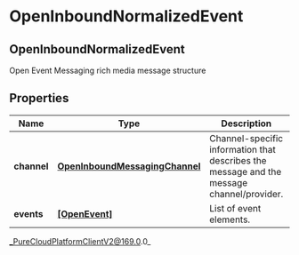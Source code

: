 # OpenInboundNormalizedEvent

## OpenInboundNormalizedEvent
Open Event Messaging rich media message structure

## Properties

|Name | Type | Description | Notes|
|------------ | ------------- | ------------- | -------------|
| **channel** | [**OpenInboundMessagingChannel**](OpenInboundMessagingChannel) | Channel-specific information that describes the message and the message channel/provider. | |
| **events** | [**[OpenEvent]**]([OpenEvent]) | List of event elements. | |



_PureCloudPlatformClientV2@169.0.0_
